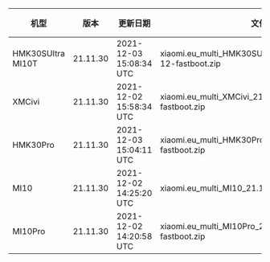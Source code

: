 | 机型 | 版本 | 更新日期 | 文件名 | 大小 | 下载链接 |
| ---- | ---- | ---- | ---- | ---- | ---- |
| HMK30SUltra MI10T | 21.11.30 | 2021-12-03 15:08:34 UTC | xiaomi.eu_multi_HMK30SUltra_MI10T_21.11.30_v12-12-fastboot.zip | 3.8 GB | [SourceForge](https://sourceforge.net/projects/xiaomi-eu-multilang-miui-roms/files/xiaomi.eu/MIUI-WEEKLY-RELEASES/21.11.30/xiaomi.eu_multi_HMK30SUltra_MI10T_21.11.30_v12-12-fastboot.zip/download) |
| XMCivi | 21.11.30 | 2021-12-02 15:58:34 UTC | xiaomi.eu_multi_XMCivi_21.11.30_v12-12-fastboot.zip | 4.6 GB | [SourceForge](https://sourceforge.net/projects/xiaomi-eu-multilang-miui-roms/files/xiaomi.eu/MIUI-WEEKLY-RELEASES/21.11.30/xiaomi.eu_multi_XMCivi_21.11.30_v12-12-fastboot.zip/download) |
| HMK30Pro | 21.11.30 | 2021-12-03 15:04:11 UTC | xiaomi.eu_multi_HMK30Pro_21.11.30_v12-12-fastboot.zip | 3.9 GB | [SourceForge](https://sourceforge.net/projects/xiaomi-eu-multilang-miui-roms/files/xiaomi.eu/MIUI-WEEKLY-RELEASES/21.11.30/xiaomi.eu_multi_HMK30Pro_21.11.30_v12-12-fastboot.zip/download) |
| MI10 | 21.11.30 | 2021-12-02 14:25:20 UTC | xiaomi.eu_multi_MI10_21.11.30_v12-12-fastboot.zip | 3.9 GB | [SourceForge](https://sourceforge.net/projects/xiaomi-eu-multilang-miui-roms/files/xiaomi.eu/MIUI-WEEKLY-RELEASES/21.11.30/xiaomi.eu_multi_MI10_21.11.30_v12-12-fastboot.zip/download) |
| MI10Pro | 21.11.30 | 2021-12-02 14:20:58 UTC | xiaomi.eu_multi_MI10Pro_21.11.30_v12-12-fastboot.zip | 3.9 GB | [SourceForge](https://sourceforge.net/projects/xiaomi-eu-multilang-miui-roms/files/xiaomi.eu/MIUI-WEEKLY-RELEASES/21.11.30/xiaomi.eu_multi_MI10Pro_21.11.30_v12-12-fastboot.zip/download) |
